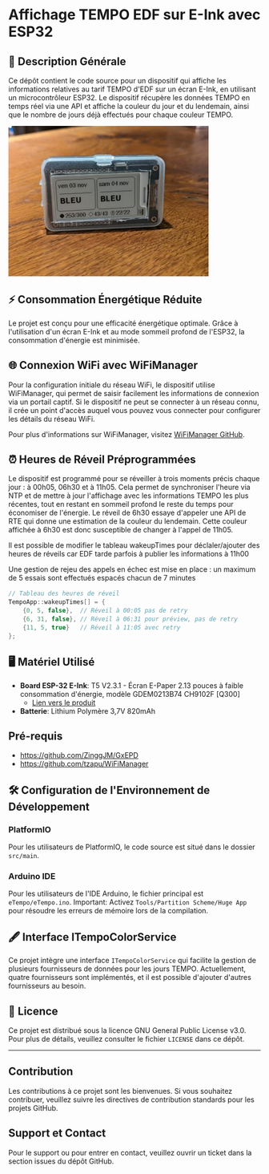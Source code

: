 # Affichage TEMPO EDF sur E-Ink avec ESP32

## 📝 Description Générale

Ce dépôt contient le code source pour un dispositif qui affiche les informations relatives au tarif TEMPO d'EDF sur un écran E-Ink, en utilisant un microcontrôleur ESP32. Le dispositif récupère les données TEMPO en temps réel via une API et affiche la couleur du jour et du lendemain, ainsi que le nombre de jours déjà effectués pour chaque couleur TEMPO.

![eTempo Display](doc/eTempo.jpg)

## ⚡ Consommation Énergétique Réduite

Le projet est conçu pour une efficacité énergétique optimale. Grâce à l'utilisation d'un écran E-Ink et au mode sommeil profond de l'ESP32, la consommation d'énergie est minimisée.

## 🌐 Connexion WiFi avec WiFiManager

Pour la configuration initiale du réseau WiFi, le dispositif utilise WiFiManager, qui permet de saisir facilement les informations de connexion via un portail captif. Si le dispositif ne peut se connecter à un réseau connu, il crée un point d'accès auquel vous pouvez vous connecter pour configurer les détails du réseau WiFi.

Pour plus d'informations sur WiFiManager, visitez [WiFiManager GitHub](https://github.com/tzapu/WiFiManager).

## ⏰ Heures de Réveil Préprogrammées

Le dispositif est programmé pour se réveiller à trois moments précis chaque jour : à 00h05, 06h30 et à 11h05. Cela permet de synchroniser l'heure via NTP et de mettre à jour l'affichage avec les informations TEMPO les plus récentes, tout en restant en sommeil profond le reste du temps pour économiser de l'énergie. Le réveil de 6h30 essaye d'appeler une API de RTE qui donne une estimation de la couleur du lendemain. Cette couleur affichée à 6h30 est donc susceptible de changer à l'appel de 11h05.

Il est possible de modifier le tableau wakeupTimes pour déclaler/ajouter des heures de réveils car EDF tarde parfois à publier les informations à 11h00

Une gestion de rejeu des appels en échec est mise en place : un maximum de 5 essais sont effectués espacés chacun de 7 minutes

```cpp
// Tableau des heures de réveil
TempoApp::wakeupTimes[] = {
    {0, 5, false},  // Réveil à 00:05 pas de retry
    {6, 31, false}, // Réveil à 06:31 pour préview, pas de retry
    {11, 5, true}   // Réveil à 11:05 avec retry
};
```

## 🖥️ Matériel Utilisé

- **Board ESP-32 E-Ink**: T5 V2.3.1 - Écran E-Paper 2.13 pouces à faible consommation d'énergie, modèle GDEM0213B74 CH9102F [Q300]
  - [Lien vers le produit](https://www.lilygo.cc/products/t5-v2-3-1)
- **Batterie**: Lithium Polymère 3,7V 820mAh

## Pré-requis

* https://github.com/ZinggJM/GxEPD
* https://github.com/tzapu/WiFiManager

## 🛠️ Configuration de l'Environnement de Développement

### PlatformIO

Pour les utilisateurs de PlatformIO, le code source est situé dans le dossier `src/main`.

### Arduino IDE

Pour les utilisateurs de l'IDE Arduino, le fichier principal est `eTempo/eTempo.ino`.
Important: Activez `Tools/Partition Scheme/Huge App` pour résoudre les erreurs de mémoire lors de la compilation.

## 🖋️ Interface ITempoColorService

Ce projet intègre une interface `ITempoColorService` qui facilite la gestion de plusieurs fournisseurs de données pour les jours TEMPO. Actuellement, quatre fournisseurs sont implémentés, et il est possible d'ajouter d'autres fournisseurs au besoin.

## 📄 Licence

Ce projet est distribué sous la licence GNU General Public License v3.0. Pour plus de détails, veuillez consulter le fichier `LICENSE` dans ce dépôt.

---

## Contribution

Les contributions à ce projet sont les bienvenues. Si vous souhaitez contribuer, veuillez suivre les directives de contribution standards pour les projets GitHub.

## Support et Contact

Pour le support ou pour entrer en contact, veuillez ouvrir un ticket dans la section issues du dépôt GitHub.
